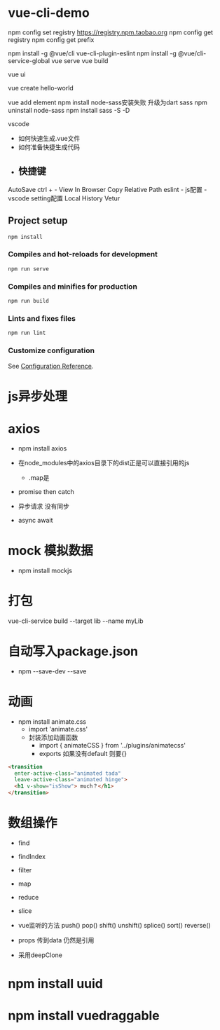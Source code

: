 # vue-cli-demo
npm config set registry https://registry.npm.taobao.org
npm config get registry
npm config get prefix

npm install -g @vue/cli
  vue-cli-plugin-eslint
npm install -g @vue/cli-service-global
vue serve
vue build

vue ui

vue create hello-world

 vue add element
 npm install
  node-sass安装失败 升级为dart sass
  npm uninstall node-sass
  npm install sass -S -D

vscode
  - 如何快速生成.vue文件
  - 如何准备快捷生成代码
  - 快捷键
    - 
  AutoSave
  ctrl + -
  View In Browser
  Copy Relative Path
  eslint
    - js配置
    - vscode setting配置
  Local History
  Vetur

## Project setup
```
npm install
```

### Compiles and hot-reloads for development
```
npm run serve
```

### Compiles and minifies for production
```
npm run build
```

### Lints and fixes files
```
npm run lint
```

### Customize configuration
See [Configuration Reference](https://cli.vuejs.org/config/).


# js异步处理
# axios
- npm install axios
- 在node_modules中的axios目录下的dist正是可以直接引用的js
    - .map是
- promise then catch
- 异步请求 没有同步

- async await

# mock 模拟数据
- npm install mockjs

# 打包
vue-cli-service build --target lib --name myLib

# 自动写入package.json
- npm --save-dev --save

# 动画
- npm install animate.css
  - import 'animate.css'
  - 封装添加动画函数
    -  import { animateCSS } from '../plugins/animatecss' 
      - exports 如果没有default 则要{}

```html
<transition 
  enter-active-class="animated tada"
  leave-active-class="animated hinge">
  <h1 v-show="isShow"> much？</h1>
</transition>
```

# 数组操作
- find
- findIndex
- filter
- map
- reduce
- slice

- vue监听的方法
push()
pop()
shift()
unshift()
splice()
sort()
reverse()

-  props 传到data 仍然是引用
  - 采用deepClone


# npm install uuid

# npm install vuedraggable